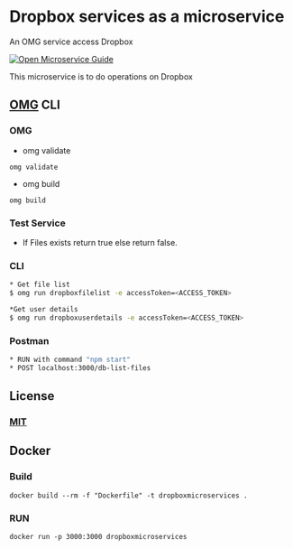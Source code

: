 # Dropbox services as a microservice
An OMG service access Dropbox

[![Open Microservice Guide](https://img.shields.io/badge/OMG-enabled-brightgreen.svg?style=for-the-badge)](https://microservice.guide)

This microservice is to do operations on Dropbox

## [OMG](hhttps://microservice.guide) CLI

### OMG

* omg validate
```
omg validate
```
* omg build
```
omg build
```
### Test Service

* If Files exists return true else return false.

### CLI
```sh
* Get file list
$ omg run dropboxfilelist -e accessToken=<ACCESS_TOKEN>

*Get user details 
$ omg run dropboxuserdetails -e accessToken=<ACCESS_TOKEN>
```

### Postman
```sh
* RUN with command "npm start"
* POST localhost:3000/db-list-files
```

## License
### [MIT](https://choosealicense.com/licenses/mit/)

## Docker
### Build
```
docker build --rm -f "Dockerfile" -t dropboxmicroservices .
```
### RUN
```
docker run -p 3000:3000 dropboxmicroservices
